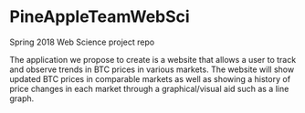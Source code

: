 # PineAppleTeamWebSci
Spring 2018 Web Science project repo

The application we propose to create is a website that allows a user to track and observe trends in BTC prices in various markets. The website will show updated BTC prices in comparable markets as well as showing a history of price changes in each market through a graphical/visual aid such as a line graph. 
